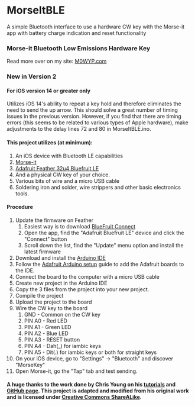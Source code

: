 # MorseItBLE
A simple Bluetooth interface to use a hardware CW key with the Morse-it app with battery charge indication and reset functionality
### Morse-it Bluetooth Low Emissions Hardware Key
Read more over on my site: [M0WYP.com](https://m0wyp.com/2020/05/08/morse-it-ble-hardware-cw-key/)

### New in Version 2
#### For iOS version 14 or greater only
Utilizes iOS 14's ability to repeat a key hold and therefore eliminates the need to send the up arrow.  This should solve a great number of timing issues in the previous version.  However, if you find that there are timing errors (this seems to be related to various types of Apple hardware), make adjustments to the delay lines 72 and 80 in MorseItBLE.ino.


#### This project utilizes (at minimum):

1. An iOS device with Bluetooth LE capabilities
2. [Morse-it](https://apps.apple.com/us/app/morse-it/id284942940)
3. [Adafruit Feather 32u4 Bluefruit LE](https://www.adafruit.com/product/2829)
4. And a physical CW key of your choice.
5. Various bits of wire and a micro USB cable
6. Soldering iron and solder, wire strippers and other basic electronics tools.

#### Procedure
1. Update the firmware on Feather
   1. Easiest way is to download [BlueFruit Connect](https://apps.apple.com/us/app/bluefruit-connect/id830125974)
   2. Open the app, find the "Adafruit Bluefruit LE" device and click the "Connect" button
   3. Scroll down the list, find the "Update" menu option and install the latest firmware
2. Download and install the [Arduino IDE](https://www.arduino.cc/en/main/software)
3. Follow the [Adafruit Arduino setup](https://learn.adafruit.com/adafruit-arduino-ide-setup) guide to add the Adafruit boards to the IDE.
4. Connect the board to the computer with a micro USB cable
5. Create new project in the Arduino IDE
6. Copy the 3 files from the project into your new project.
7. Compile the project
8. Upload the project to the board
9. Wire the CW key to the board
   1. GND - Common on the CW key
   2. PIN A0 - Red LED
   3. PIN A1 - Green LED
   4. PIN A2 - Blue LED
   5. PIN A3 - RESET button
   6. PIN A4 - Dah(_) for iambic keys
   7. PIN A5 - Dit(.) for iambic keys or both for straight keys
10. On your iOS device, go to "Settings" -> "Bluetooth" and discover "MorseKey"
11. Open Morse-it, go the "Tap" tab and test sending.


#### A huge thanks to the work done by Chris Young on his [tutorials](https://learn.adafruit.com/ios-switch-control-using-ble) and [GitHub page](https://github.com/cyborg5/iOS_switch_control/).  This project is adapted and modified from his original work and is licensed under [Creative Commons ShareALike](https://creativecommons.org/licenses/by-nc-sa/4.0/legalcode).
